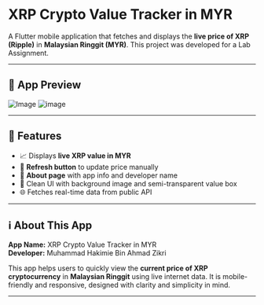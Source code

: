 # XRP Crypto Value Tracker in MYR

A Flutter mobile application that fetches and displays the **live price of XRP (Ripple)** in **Malaysian Ringgit (MYR)**. This project was developed for a Lab Assignment.

---

## 📱 App Preview

![Image](https://github.com/user-attachments/assets/0d0b6212-4518-48e9-a3d9-d56954d1b25c)
![image](https://github.com/user-attachments/assets/37ddc823-859c-4c5a-8aae-ff6d94309973)


---

## 🔎 Features

- 📈 Displays **live XRP value in MYR**
- 🔄 **Refresh button** to update price manually
- 🧾 **About page** with app info and developer name
- 🎨 Clean UI with background image and semi-transparent value box
- 🌐 Fetches real-time data from public API

---

## ℹ️ About This App

**App Name:** XRP Crypto Value Tracker in MYR  
**Developer:** Muhammad Hakimie Bin Ahmad Zikri  


This app helps users to quickly view the **current price of XRP cryptocurrency** in **Malaysian Ringgit** using live internet data. It is mobile-friendly and responsive, designed with clarity and simplicity in mind.

---


